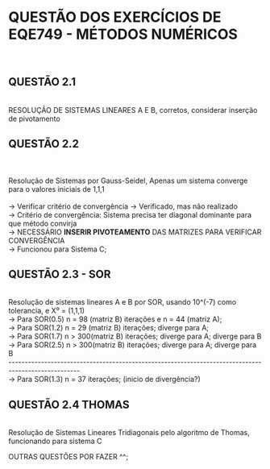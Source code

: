 <h1>QUESTÃO DOS EXERCÍCIOS DE EQE749 - MÉTODOS NUMÉRICOS</h1>
<br>

<h2>QUESTÃO 2.1 </h2>
<br>
RESOLUÇÃO DE SISTEMAS LINEARES A E B, corretos, considerar inserção de pivotamento
<br>

<h2>QUESTÃO 2.2 </h2>
<br>
<br>Resolução de Sistemas por Gauss-Seidel, Apenas um sistema converge para o valores iniciais de 1,1,1
<br>
<br>                        -> Verificar critério de convergência -> Verificado, mas não realizado
<br>                        -> Critério de convergência: Sistema precisa ter diagonal dominante para que método convirja
<br>                        -> NECESSÁRIO <b>INSERIR PIVOTEAMENTO</b> DAS MATRIZES PARA VERIFICAR CONVERGÊNCIA
<br>                        -> Funcionou para Sistema C;
<h2>QUESTÃO 2.3 - SOR </h2> 
<br>Resolução de sistemas lineares A e B por SOR, usando 10^(-7) como tolerancia, e X⁰ = (1,1,1) 
<br>                        -> Para SOR(0.5) n = 98 (matriz B) iterações e n = 44 (matriz A);
<br>                        -> Para SOR(1.2) n = 29 (matriz B) iterações; diverge para A;
<br>                        -> Para SOR(1.7) n > 300(matriz B) iterações; diverge para A; diverge para B
<br>                        -> Para SOR(2.5) n > 300(matriz B) iterações; diverge para A; diverge para B
<br>----------------------------------------------------------------------------------------------------
<br>                        -> Para SOR(1.3) n = 37 iterações; (inicio de divergência?)
<br>
<h2>QUESTÃO 2.4 THOMAS</h2>
<br>Resolução de Sistemas Lineares Tridiagonais pelo algoritmo de Thomas, funcionando para sistema C

OUTRAS QUESTÕES POR FAZER ^^;
